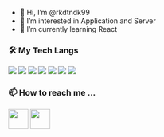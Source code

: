 - 👋 Hi, I’m @rkdtndk99
- 👀 I’m interested in Application and Server
- 🌱 I’m currently learning React 

<h3> 🛠 My Tech Langs  </h3> 
<p align ="left">
<img src="https://img.shields.io/badge/Python-3766AB?style=flat-square&logo=Python&logoColor=white"/></a>
<img src="https://img.shields.io/badge/Java-007396?style=flat-square&logo=Java&logoColor=white"/></a>
<img src="https://img.shields.io/badge/JavaScript-F7DF1E?style=flat-square&logo=JavaScript&logoColor=white"/></a>
<img src="https://img.shields.io/badge/C-A8B9CC?style=flat-square&logo=C&logoColor=white"/></a>
<img src="https://img.shields.io/badge/C++-00599C?style=flat-square&logo=C++&logoColor=white"/></a>
<img src="https://img.shields.io/badge/HTML5-E34F26?style=flat-square&logo=HTML5&logoColor=white"/></a>
<img src="https://img.shields.io/badge/CSS3-1572B6?style=flat-square&logo=CSS3&logoColor=white"/></a>

<h3> 📫 How to reach me ... </h3>
<a href="https://www.instagram.com/rkdtndk_1_23/"><img src="https://user-images.githubusercontent.com/63537847/111022908-339e6700-8419-11eb-9848-3a606a212812.png" height ="40")></a>
<a href="https://hihello-suah.tistory.com/"><img src="https://user-images.githubusercontent.com/63537847/111023010-ce974100-8419-11eb-80f5-6f4d01daa67b.png" height ="40")></a>


